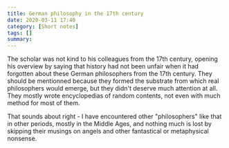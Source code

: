 ```yaml
---
title: German philosophy in the 17th century
date: 2020-03-11 17:40
category: [Short notes]
tags: []
summary: 
---
```

The scholar was not kind to his colleagues from the 17th century, opening his overview by saying that history had not been unfair when it had forgotten about these German philosophers from the 17th century. They should be mentionned because they formed the substrate from which real philosophers would emerge, but they didn't deserve much attention at all. They mostly wrote encyclopedias of random contents, not even with much method for most of them. 

That sounds about right - I have encountered other "philosophers" like that in other periods, mostly in the Middle Ages, and nothing much is lost by skipping their musings on angels and other fantastical or metaphysical nonsense.
